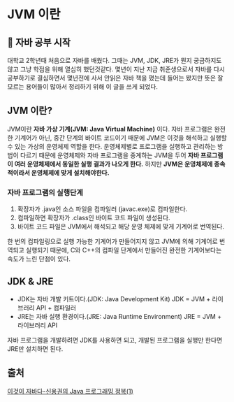 # JVM 이란
## 📝 자바 공부 시작
대학교 2학년때 처음으로 자바를 배웠다. 그때는 JVM, JDK, JRE가 뭔지 궁금하지도 않고 그냥 학점을 위해 열심히 했던것같다. 몇년이 지난 지금 취준생으로서 자바를 다시 공부하기로 결심하면서 몇년전에 사서 안읽은 자바 책을 폈는데 들어는 봤지만 뜻은 잘 모르는 용어들이 많아서 정리하기 위해 이 글을 쓰게 되었다.
## JVM 이란?
JVM이란 **자바 가상 기계(JVM: Java Virtual Machine)** 이다.
자바 프로그램은 완전한 기계어가 아닌, 중간 단계의 바이트 코드이기 때문에 JVM은 이것을 해석하고 실행할 수 있는 가상의 운영체제 역할을 한다. 
운영체제별로 프로그램을 실행하고 관리하는 방법이 다르기 때문에 운영체제와 자바 프로그램을 중계하는 JVM을 두어 **자바 프로그램이 여러 운영체제에서 동일한 실행 결과가 나오게 한다.**
하지만 **JVM은 운영체제에 종속적이라서 운영체제에 맞게 설치해야한다.** 

### 자바 프로그램의 실행단계
1. 확장자가 .java인 소스 파일을 컴파일러 (javac.exe)로 컴파일한다.
2. 컴파일하면 확장자가 .class인 바이트 코드 파일이 생성된다.
3. 바이트 코드 파일은 JVM에서 해석되고 해당 운영 체제에 맞게 기계어로 번역된다.

한 번의 컴파일링으로 실행 가능한 기계어가 만들어지지 않고 JVM에 의해 기계어로 번역되고 실행되기 때문에, C와 C++의 컴파일 단계에서 만들어진 완전한 기계어보다는 속도가 느린 단점이 있다.

## JDK & JRE
- JDK는 자바 개발 키트이다.(JDK: Java Development Kit)
  JDK = JVM + 라이브러리 API + 컴파일러
- JRE는 자바 실행 환경이다.(JRE: Java Runtime Environment)
JRE = JVM + 라이브러리 API

자바 프로그램을 개발하려면 JDK를 사용하면 되고, 개발된 프로그램을 실행만 한다면 JRE만 설치하면 된다.

## 출처
[이것이 자바다-신용권의 Java 프로그래밍 정복(1)](https://www.hanbit.co.kr/store/books/look.php?p_code=B1460673937)
